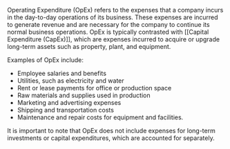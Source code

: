 
Operating Expenditure (OpEx) refers to the expenses that a company incurs in the day-to-day operations of its business. These expenses are incurred to generate revenue and are necessary for the company to continue its normal business operations. OpEx is typically contrasted with [[Capital Expenditure (CapEx)]], which are expenses incurred to acquire or upgrade long-term assets such as property, plant, and equipment.

Examples of OpEx include:

-   Employee salaries and benefits
-   Utilities, such as electricity and water
-   Rent or lease payments for office or production space
-   Raw materials and supplies used in production
-   Marketing and advertising expenses
-   Shipping and transportation costs
-   Maintenance and repair costs for equipment and facilities.

It is important to note that OpEx does not include expenses for long-term investments or capital expenditures, which are accounted for separately.